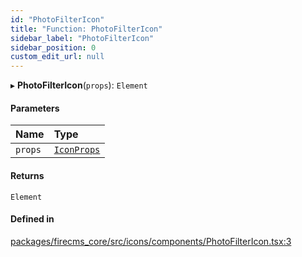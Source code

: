 ```yaml
---
id: "PhotoFilterIcon"
title: "Function: PhotoFilterIcon"
sidebar_label: "PhotoFilterIcon"
sidebar_position: 0
custom_edit_url: null
---
```


▸ **PhotoFilterIcon**(`props`): `Element`

#### Parameters

| Name | Type |
| :------ | :------ |
| `props` | [`IconProps`](../types/IconProps.md) |

#### Returns

`Element`

#### Defined in

[packages/firecms_core/src/icons/components/PhotoFilterIcon.tsx:3](https://github.com/FireCMSco/firecms/blob/d45f3739/packages/firecms_core/src/icons/components/PhotoFilterIcon.tsx#L3)
